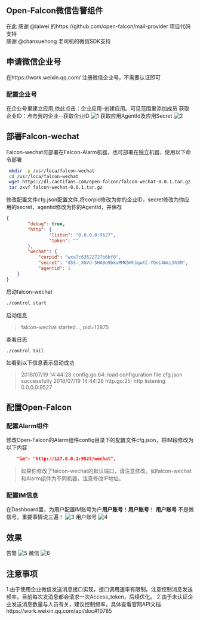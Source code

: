 Open-Falcon微信告警组件
---------------------------------------------------
在此
感谢 @laiwei 的https://github.com/open-falcon/mail-provider 项目代码支持		
感谢 @chanxuehong 老司机的微信SDK支持  

##  申请微信企业号
在https://work.weixin.qq.com/ 注册微信企业号，不需要认证即可
### 配置企业号
在企业号里建立应用,依此点击：企业应用-创建应用。可见范围里添加成员
获取企业ID：点击我的企业--获取企业ID
![1](https://img.cactifans.com/wp-content/uploads/2018/07/2.jpg)
获取应用AgentId及应用Secret
![2](https://img.cactifans.com/wp-content/uploads/2018/07/1.jpg)
##  部署Falcon-wechat
 Falcon-wechat可部署在Falcon-Alarm机器，也可部署在独立机器，使用以下命令部署
```bash
 mkdir -p /usr/loca/falcon-wechat
 cd /usr/loca/falcon-wechat
 wget https://dl.cactifans.com/open-falcon/falcon-wechat-0.0.1.tar.gz
 tar zxvf falcon-wechat-0.0.1.tar.gz
```
修改配置文件cfg.json配置文件,将corpid修改为你的企业ID，secret修改为你应用的secret，agentid修改为你的AgentId，并保存
```json
{
        "debug": true,
        "http": {
                "listen": "0.0.0.0:9527",
                "token": ""
        },
        "wechat": {
	        "corpid": "wxa7c63522727b6bf0",
	        "secret": "d5S-_XGVd-5HA0o9bkvMMK5Wh1qwCC-YQei4WcL9hSM",
	        "agentid": 1
    }
}
```
启动falcon-wechat
```bash
./control start
```
启动信息
>falcon-wechat started..., pid=13875

查看日志

```
./control tail
```
如看到以下信息表示启动成功
>2018/07/19 14:44:28 config.go:64: load configuration file cfg.json successfully
2018/07/19 14:44:28 http.go:25: http listening 0.0.0.0:9527
##  配置Open-Falcon
### 配置Alarm组件
修改Open-Falcon的Alarm组件config目录下的配置文件cfg.json，将IM段修改为以下内容
```json
	"im": "http://127.0.0.1:9527/wechat",
```
>如果你修改了falcon-wechat的默认端口，请注意修改。如falcon-wechat和Alarm组件为不同机器，注意修改IP地址。
### 配置IM信息
在Dashboard里，为用户配置IM账号为户**用户账号**！**用户账号**！
**用户账号** 不是微信号，重要事情说三遍！
![3](https://img.cactifans.com/wp-content/uploads/2018/07/3.jpg)
用户账号
![4](https://img.cactifans.com/wp-content/uploads/2018/07/4.jpg)
## 效果
告警
![5](https://img.cactifans.com/wp-content/uploads/2018/07/5.jpg)
微信
![6](https://img.cactifans.com/wp-content/uploads/2018/07/6.png)

##  注意事项
1.由于使用企业微信发送消息接口实现，接口调用速率有限制。注意控制消息发送频率，目前每次发消息都会请求一次Access_token，后续优化。
2.由于未认证企业发送消息数量与人员有关，建议控制频率。具体查看官网API文档https://work.weixin.qq.com/api/doc#10785